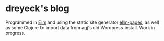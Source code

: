 # dreyeck's blog

Programmed in [Elm](https://elm-lang.org/) and using the static site generator
[elm-pages](https://elm-pages.com/), as well as some Clojure to import data from
agj's old Wordpress install. Work in progress.
